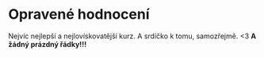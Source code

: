 # Opravené hodnocení
Nejvíc nejlepší a nejlovískovatější kurz.
A srdíčko k tomu, samozřejmě. <3
**A žádný prázdný řádky!!!**
